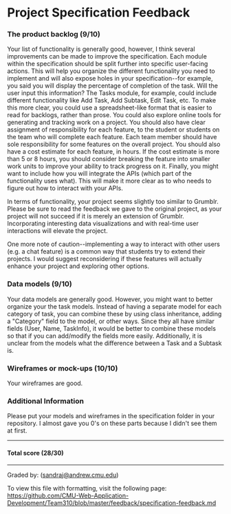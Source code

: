 Project Specification Feedback
==================

### The product backlog (9/10)
Your list of functionality is generally good, however, I think several improvements can be made to improve the specification. Each module within the specification should be split further into specific user-facing actions. This will help you organize the different functionality you need to implement and will also expose holes in your specification--for example, you said you will display the percentage of completion of the task. Will the user input this information? The Tasks module, for example, could include different functionality like Add Task, Add Subtask, Edit Task, etc. To make this more clear, you could use a spreadsheet-like format that is easier to read for backlogs, rather than prose. You could also explore online tools for generating and tracking work on a project. You should also have clear assignment of responsibility for each feature, to the student or students on the team who will complete each feature. Each team member should have sole responsibility for some features on the overall project. You should also have a cost estimate for each feature, in hours.  If the cost estimate is more than 5 or 8 hours, you should consider breaking the feature into smaller work units to improve your ability to track progress on it. Finally, you might want to include how you will integrate the APIs (which part of the functionality uses what). This will make it more clear as to who needs to figure out how to interact with your APIs.

In terms of functionality, your project seems slightly too similar to Grumblr. Please be sure to read the feedback we gave to the original project, as your project will not succeed if it is merely an extension of Grumblr. Incorporating interesting data visualizations and with real-time user interactions will elevate the project.

One more note of caution--implementing a way to interact with other users (e.g. a chat feature) is a common way that students try to extend their projects. I would suggest reconsidering if these features will actually enhance your project and exploring other options.

### Data models (9/10)
Your data models are generally good. However, you might want to better organize your the task models. Instead of having a separate model for each category of task, you can combine these by using class inheritance, adding a "Category" field to the model, or other ways. Since they all have similar fields (User, Name, TaskInfo), it would be better to combine these models so that if you can add/modify the fields more easily. Additionally, it is unclear from the models what the difference between a Task and a Subtask is.

### Wireframes or mock-ups (10/10)
Your wireframes are good.

### Additional Information
Please put your models and wireframes in the specification folder in your repository. I almost gave you 0's on these parts because I didn't see them at first.

---
#### Total score (28/30)
---
Graded by: <Sandy Jiang> (sandraj@andrew.cmu.edu)

To view this file with formatting, visit the following page: https://github.com/CMU-Web-Application-Development/Team310/blob/master/feedback/specification-feedback.md
